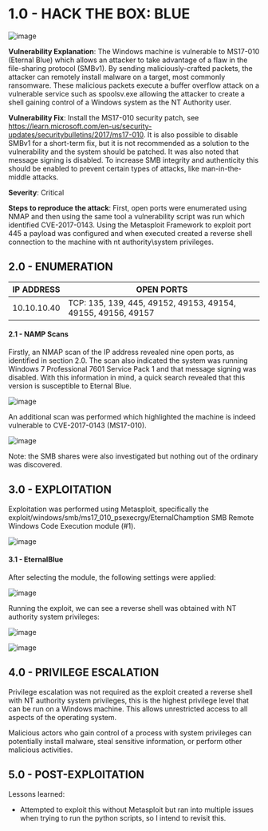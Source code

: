 # 1.0 - HACK THE BOX: BLUE

![image](https://github.com/Gladoodles/hackthebox_machines/assets/96867367/eef432d7-68ae-4f5f-849f-2de4760179ac)

**Vulnerability Explanation**: The Windows machine is vulnerable to MS17-010 (Eternal Blue) which allows an attacker to take advantage of a flaw in the file-sharing protocol (SMBv1). By sending maliciously-crafted packets, the attacker can remotely install malware on a target, most commonly ransomware. These malicious packets execute a buffer overflow attack on a vulnerable service such as spoolsv.exe allowing the attacker to create a shell gaining control of a Windows system as the NT Authority user. 

**Vulnerability Fix**: Install the MS17-010 security patch, see https://learn.microsoft.com/en-us/security-updates/securitybulletins/2017/ms17-010. It is also possible to disable SMBv1 for a short-term fix, but it is not recommended as a solution to the vulnerability and the system should be patched. It was also noted that message signing is disabled. To increase SMB integrity and authenticity this should be enabled to prevent certain types of attacks, like man-in-the-middle attacks. 

**Severity**: Critical

**Steps to reproduce the attack**: First, open ports were enumerated using NMAP and then using the same tool a vulnerability script was run which identified CVE-2017-0143. Using the Metasploit Framework to exploit port 445 a payload was configured and when executed created a reverse shell connection to the machine with nt authority\system privileges.  

## 2.0 - ENUMERATION
| **IP ADDRESS** | **OPEN PORTS** |
|----------|--------------------|
| 10.10.10.40 | TCP: 135, 139, 445, 49152, 49153, 49154, 49155, 49156, 49157 |

#### **2.1 - NAMP Scans** 

Firstly, an NMAP scan of the IP address revealed nine open ports, as identified in section 2.0. The scan also indicated the system was running Windows 7 Professional 7601 Service Pack 1 and that message signing was disabled. With this information in mind, a quick search revealed that this version is susceptible to Eternal Blue. 

![image](https://github.com/Gladoodles/hackthebox_machines/assets/96867367/e15ba4ca-09d3-4148-9127-38544d373a1b)

An additional scan was performed which highlighted the machine is indeed vulnerable to CVE-2017-0143 (MS17-010). 

![image](https://github.com/Gladoodles/hackthebox_machines/assets/96867367/2a2a9a75-bc31-48a3-9772-0a294bbcbb65)

Note: the SMB shares were also investigated but nothing out of the ordinary was discovered. 

## 3.0 - EXPLOITATION

Exploitation was performed using Metasploit, specifically the exploit/windows/smb/ms17_010_psexecrgy/EternalChamption SMB Remote Windows Code Execution module (#1).

![image](https://github.com/Gladoodles/hackthebox_machines/assets/96867367/d6563b00-0058-4a22-ad14-762d8e755b58)

#### **3.1 - EternalBlue**

After selecting the module, the following settings were applied:

![image](https://github.com/Gladoodles/hackthebox_machines/assets/96867367/f138c331-6801-464e-9dc7-c8a9f8fdcab1)

Running the exploit, we can see a reverse shell was obtained with NT authority system privileges:

![image](https://github.com/Gladoodles/hackthebox_machines/assets/96867367/9f88f208-73e1-4d0a-b980-707294088374)

![image](https://github.com/Gladoodles/hackthebox_machines/assets/96867367/2499ffbc-1de2-4e50-8828-4ac950cc2cd1)

## 4.0 - PRIVILEGE ESCALATION 

Privilege escalation was not required as the exploit created a reverse shell with NT authority system privileges, this is the highest privilege level that can be run on a Windows machine. This allows unrestricted access to all aspects of the operating system. 

Malicious actors who gain control of a process with system privileges can potentially install malware, steal sensitive information, or perform other malicious activities.

## 5.0 - POST-EXPLOITATION 

Lessons learned:
- Attempted to exploit this without Metasploit but ran into multiple issues when trying to run the python scripts, so I intend to revisit this. 
